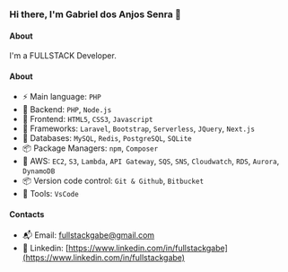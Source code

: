 ### Hi there, I'm Gabriel dos Anjos Senra 👋

#### About
I'm a FULLSTACK Developer.

#### About
- ⚡️ Main language: `PHP`
- 📡 Backend: `PHP`, `Node.js`
- 🎉 Frontend: `HTML5`, `CSS3`, `Javascript`
- 🔌 Frameworks: `Laravel`, `Bootstrap`, `Serverless`, `JQuery`, `Next.js`
- 👑 Databases: `MySQL`, `Redis`, `PostgreSQL`, `SQLite`
- 📦️ Package Managers: `npm`, `Composer`
- 🚀 AWS: `EC2`, `S3`, `Lambda`, `API Gateway`, `SQS`, `SNS`, `Cloudwatch`, `RDS`, `Aurora`, `DynamoDB`
- 📦️ Version code control: `Git & Github`, `Bitbucket`
- 🔨 Tools: `VsCode`

#### Contacts

- 📬 Email: fullstackgabe@gmail.com
- 👤 Linkedin: [https://www.linkedin.com/in/fullstackgabe](https://www.linkedin.com/in/fullstackgabe)
